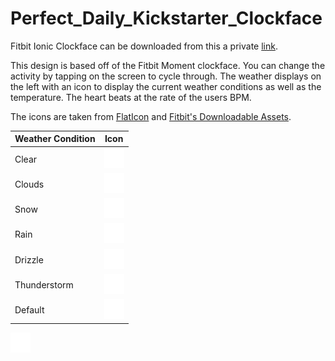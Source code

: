 # Perfect_Daily_Kickstarter_Clockface

Fitbit Ionic Clockface can be downloaded from this a private [link](https://gallery.fitbit.com/details/3fd00d3d-2982-4e25-87e2-1f3742e9d793).

This design is based off of the Fitbit Moment clockface.
You can change the activity by tapping on the screen to cycle through. The weather displays on the left with an icon to display the current weather conditions as well as the temperature. The heart beats at the rate of the users BPM.

The icons are taken from [FlatIcon](https://www.flaticon.com/packs/weather-icons) and [Fitbit's Downloadable Assets](https://github.com/Fitbit/sdk-design-assets).

| Weather Condition  | Icon |
| ------------- | ------------- |
| Clear  | ![alt text](https://github.com/jrpohlman116/Perfect_Daily_Kickstarter_Clockface/blob/master/resources/assets/weather/clearsky-day.png)  |
| Clouds  | ![alt text](https://github.com/jrpohlman116/Perfect_Daily_Kickstarter_Clockface/blob/master/resources/assets/weather/fewclouds-day.png)  |
| Snow  | ![alt text](https://github.com/jrpohlman116/Perfect_Daily_Kickstarter_Clockface/blob/master/resources/assets/weather/snow.png)  |
| Rain  | ![alt text](https://github.com/jrpohlman116/Perfect_Daily_Kickstarter_Clockface/blob/master/resources/assets/weather/rain.png)  |
| Drizzle  | ![alt text](https://github.com/jrpohlman116/Perfect_Daily_Kickstarter_Clockface/blob/master/resources/assets/weather/showerrain.png)  |
| Thunderstorm  | ![alt text](https://github.com/jrpohlman116/Perfect_Daily_Kickstarter_Clockface/blob/master/resources/assets/weather/thunderstorm.png)  |
| Default  | ![alt text](https://github.com/jrpohlman116/Perfect_Daily_Kickstarter_Clockface/blob/master/resources/assets/weather/mist.png)  |

![alt text](https://github.com/jrpohlman116/Perfect_Daily_Kickstarter_Clockface/blob/master/resources/assets/weather/clearsky-day.png)
